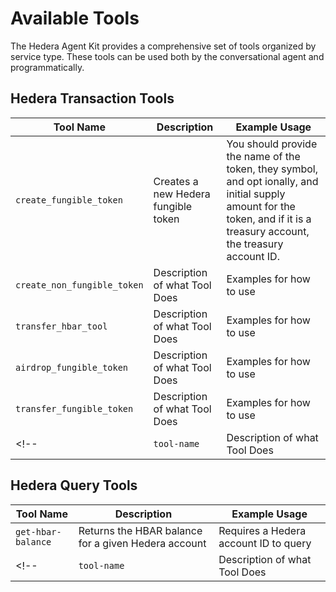 # Available Tools

The Hedera Agent Kit provides a comprehensive set of tools organized by service type. These tools can be used both by the conversational agent and programmatically.

## Hedera Transaction Tools

| Tool Name                                       | Description                                        | Example Usage                                             |
| ----------------------------------------------- | -------------------------------------------------- | --------------------------------------------------------- |
| `create_fungible_token`| Creates a new Hedera fungible token| You should provide the name of the token, they symbol, and opt ionally, and initial supply amount for the token, and if it is a treasury account, the treasury account ID. |
| `create_non_fungible_token`| Description of what Tool Does | Examples for how to use|
| `transfer_hbar_tool`| Description of what Tool Does | Examples for how to use|
| `airdrop_fungible_token`| Description of what Tool Does | Examples for how to use|
| `transfer_fungible_token`| Description of what Tool Does | Examples for how to use|
<!-- | `tool-name`| Description of what Tool Does | Examples for how to use| -->

## Hedera Query Tools

| Tool Name                      | Description                           | Example Usage                                       |
| ------------------------------ | ------------------------------------- | --------------------------------------------------- |
| `get-hbar-balance`| Returns the HBAR balance for a given Hedera account | Requires a Hedera account ID to query|
<!-- | `tool-name`| Description of what Tool Does | Examples for how to use| -->